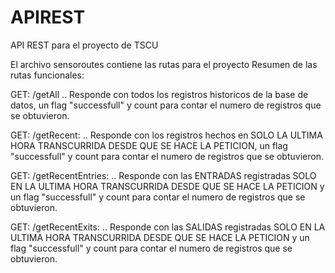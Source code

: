 # APIREST
API REST para el proyecto de TSCU

El archivo sensoroutes contiene las rutas para el proyecto
Resumen de las rutas funcionales:

GET: /getAll .. Responde con todos los registros historicos de la base de datos, un flag "successfull" y count para contar el numero de registros que se obtuvieron.

GET: /getRecent: .. Responde con los registros hechos en SOLO LA ULTIMA HORA TRANSCURRIDA DESDE QUE SE HACE LA PETICION, un flag "successfull" y count para contar el numero de registros que se obtuvieron.

GET: /getRecentEntries: .. Responde con las ENTRADAS registradas SOLO EN LA ULTIMA HORA TRANSCURRIDA DESDE QUE SE HACE LA PETICION y un flag "successfull" y count para contar el numero de registros que se obtuvieron.

GET: /getRecentExits: .. Responde con las SALIDAS registradas SOLO EN LA ULTIMA HORA TRANSCURRIDA DESDE QUE SE HACE LA PETICION y un flag "successfull" y count para contar el numero de registros que se obtuvieron.
